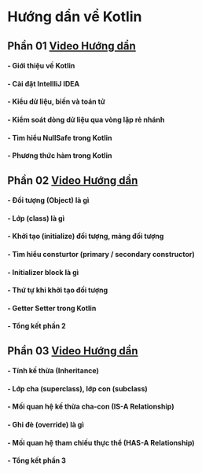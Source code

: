 # Hướng dẩn về Kotlin

## **Phần 01 [Video Hướng dẩn](https://www.youtube.com/watch?v=H7jeVbQOw-A)**
#### - Giới thiệu về Kotlin
#### - Cài đặt IntellliJ IDEA
#### - Kiểu dử liệu, biến và toán tử
#### - Kiểm soát dòng dử liệu qua vòng lặp rẻ nhánh
#### - Tìm hiểu NullSafe trong Kotlin
#### - Phương thức hàm trong Kotlin


## **Phần 02 [Video Hướng dẩn](https://youtu.be/Gnys-ew7vic)**
#### - Đối tượng (Object) là gì
#### - Lớp (class) là gì  
#### - Khởi tạo (initialize) đối tượng, mảng đối tượng
#### - Tìm hiểu consturtor (primary / secondary constructor)
#### - Initializer block là gì
#### - Thứ tự khi khởi tạo đối tượng
#### - Getter Setter trong Kotlin
#### - Tổng kết phần 2 

## **Phần 03 [Video Hướng dẩn](https://youtu.be/NtetlOc8vsA)**
#### - Tính kế thừa (Inheritance)  
#### - Lớp cha (superclass), lớp con (subclass)  
#### - Mối quan hệ kế thừa cha-con (IS-A Relationship)  
#### - Ghi đè (override) là gì  
#### - Mối quan hệ tham chiếu thực thể (HAS-A Relationship)  
#### - Tổng kết phần 3 
